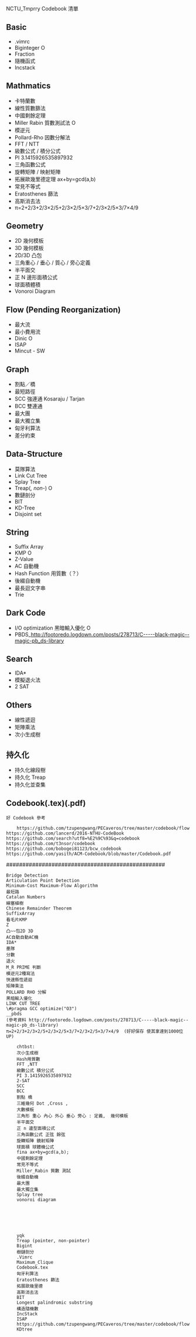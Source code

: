 NCTU_Tmprry Codebook 清單

## Basic
- .vimrc
- Biginteger O
- Fraction
- 隨機函式
- Incstack

## Mathmatics
- 卡特蘭數
- 線性質數篩法
- 中國剩餘定理
- Miller Rabin 質數測試法 O
- 模逆元
- Pollard-Rho 因數分解法
- FFT / NTT
- 級數公式 / 積分公式
- PI 3.1415926535897932
- 三角函數公式
- 旋轉矩陣 / 映射矩陣
- 拓展歐幾里德定理 ax+by=gcd(a,b)
- 常見不等式
- Eratosthenes 篩法
- 高斯消去法
- π=2+2/3+2/3×2/5+2/3×2/5×3/7+2/3×2/5×3/7×4/9

## Geometry
- 2D 幾何模板
- 3D 幾何模板
- 2D/3D 凸包
- 三角重心 / 垂心 / 質心 / 旁心定義
- 半平面交
- 正 N 邊形面積公式
- 球面積體積
- Vonoroi Diagram

## Flow (Pending Reorganization)
- 最大流
- 最小費用流
- Dinic O
- ISAP
- Mincut - SW

## Graph
- 割點／橋
- 最短路徑
- SCC 強連通 Kosaraju / Tarjan
- BCC 雙連通
- 最大團
- 最大獨立集
- 匈牙利算法
- 差分約束

## Data-Structure
- 莫隊算法
- Link Cut Tree
- Splay Tree
- Treap(*, non-*) O
- 數鏈剖分
- BIT
- KD-Tree
- Disjoint set

## String
- Suffix Array
- KMP O
- Z-Value
- AC 自動機
- Hash Function 用質數（？）
- 後綴自動機
- 最長迴文字串
- Trie

## Dark Code
- I/O optimization 黑暗輸入優化 O
- PBDS_http://footoredo.logdown.com/posts/278713/C-----black-magic--magic-pb_ds-library

## Search
- IDA*
- 模擬退火法
- 2 SAT

## Others
- 線性遞迴
- 矩陣乘法
- 次小生成樹

## 持久化
- 持久化線段樹
- 持久化 Treap
- 持久化並查集

## Codebook(.tex)(.pdf)
```
好 Codebook 參考

	https://github.com/tzupengwang/PECaveros/tree/master/codebook/flow
https://github.com/lancerd/2016-NTHU-CodeBook
https://github.com/search?utf8=%E2%9C%93&q=codebook
https://github.com/t3nsor/codebook
https://github.com/bobogei81123/bcw_codebook
https://github.com/yasith/ACM-Codebook/blob/master/Codebook.pdf
```

#################################################
```
Bridge Detection
Articulation Point Detection
Minimum-Cost Maximum-Flow Algorithm
最短路
Catalan Numbers
線塞植樹
Chinese Remainder Theorem
SuffixArray
看毛片KMP
Z 
凸~~包2D 3D
AC自動自動AC機
IDA*
墨隊
分數
退火
M_R PRIME 判斷
模逆元2種寫法
快速縣性遞迴
矩陣乘法
POLLARD RHO 分解
黑暗輸入優化
LINK CUT TREE
\#pragma GCC optimize("O3")
__pbds     
(參考資料 http://footoredo.logdown.com/posts/278713/C-----black-magic--magic-pb_ds-library)
π=2+2/3+2/3×2/5+2/3×2/5×3/7+2/3×2/5×3/7×4/9  (好好保存 使其拿達到1000位UP)

	chtbst:
	次小生成樹
	Hash用質數
	FFT ,NTT 
	級數公式 積分公式
	PI 3.1415926535897932
	2-SAT
	SCC
	BCC
	割點 橋
	三維幾何 Dot ,Cross ,
	大數模板
	三角形 重心 內心 外心 垂心 旁心 : 定義,  幾何模板
	半平面交
	正 n 邊型面積公式
	三角函數公式 正弦 餘弦
	旋轉矩陣 鏡射矩陣
	球面積 球體機公式
	fina ax+by=gcd(a,b); 
	中國剩餘定理
	常見不等式
	Miller_Rabin 質數 測試
	後綴自動機
	最大團
	最大獨立集
	Splay tree
	vonoroi diagram






	yqk
	Treap (pointer, non-pointer)
	Bigint
	樹鏈剖分
	.Vimrc
	Maximum_Clique
	Codebook.tex
	匈牙利算法					
	Eratosthenes 篩法
	拓展歐幾里德
	高斯消去法	
	BIT	
	Longest palindromic substring
	構造隨機數
	IncStack
	ISAP
	https://github.com/tzupengwang/PECaveros/tree/master/codebook/flow
	KDtree
```
